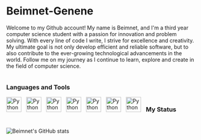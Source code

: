 # Beimnet-Genene
Welcome to my Github account! My name is Beimnet, and I'm a third year computer science student with a passion for innovation and
problem solving. With every line of code I write, I strive for excellence and creativity. My ultimate goal is not only develop efficient
and reliable software, but to also contribute to the ever-growing technological advancements in the world. Follow me on my journey as I continue
to learn, explore and create in the field of computer science.

<hr style="background-color: white;"/>
<h3>Languages and Tools</h3>
<img align="left" alt="Python" width="40px" style="padding-right:10px;" src="https://cdn.jsdelivr.net/gh/devicons/devicon/icons/python/python-original.svg" />
<img align="left" alt="Python" width="40px" style="padding-right:10px;" src="https://cdn.jsdelivr.net/gh/devicons/devicon/icons/java/java-original.svg" />
<img align="left" alt="Python" width="40px" style="padding-right:10px;" src="https://cdn.jsdelivr.net/gh/devicons/devicon/icons/javascript/javascript-original.svg" />
 <img align="left" alt="Python" width="40px" style="padding-right:10px;" src="https://cdn.jsdelivr.net/gh/devicons/devicon/icons/cplusplus/cplusplus-original.svg" />
<img align="left" alt="Python" width="40px" style="padding-right:10px;" src="https://cdn.jsdelivr.net/gh/devicons/devicon/icons/html5/html5-original.svg" />
<img align="left" alt="Python" width="40px" style="padding-right:10px;" img src="https://cdn.jsdelivr.net/gh/devicons/devicon/icons/css3/css3-original.svg" />
<img align="left" alt="Python" width="40px" style="padding-right:10px;" img src="https://cdn.jsdelivr.net/gh/devicons/devicon/icons/bootstrap/bootstrap-original.svg" />







#
<h3>My Status</h3>



#

![Beimnet's GitHub stats](https://github-readme-stats.vercel.app/api?username=Beimnet27&show_icons=true&theme=midnight-purple)
